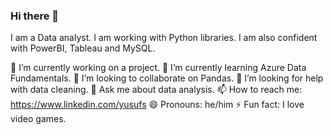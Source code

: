 ### Hi there 👋
I am a Data analyst. I am working with Python libraries. I am also confident with PowerBI, Tableau and MySQL.

🔭 I’m currently working on a project.
🌱 I’m currently learning Azure Data Fundamentals.
👯 I’m looking to collaborate on Pandas.
🤔 I’m looking for help with data cleaning.
💬 Ask me about data analysis.
📫 How to reach me: https://www.linkedin.com/yusufs
😄 Pronouns: he/him
⚡ Fun fact: I love video games. 

